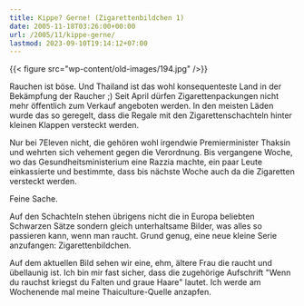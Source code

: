 ```yaml
---
title: Kippe? Gerne! (Zigarettenbildchen 1)
date: 2005-11-18T03:26:00+00:00
url: /2005/11/kippe-gerne/
lastmod: 2023-09-10T19:14:12+07:00
---
```

{{< figure src="wp-content/old-images/194.jpg" />}}

Rauchen ist böse. Und Thailand ist das wohl konsequenteste Land in der Bekämpfung der Raucher ;) Seit April dürfen Zigarettenpackungen nicht mehr öffentlich zum Verkauf angeboten werden. In den meisten Läden wurde das so geregelt, dass die Regale mit den Zigarettenschachteln hinter kleinen Klappen versteckt werden.

Nur bei 7Eleven nicht, die gehören wohl irgendwie Premierminister Thaksin und wehrten sich vehement gegen die Verordnung. Bis vergangene Woche, wo das Gesundheitsministerium eine Razzia machte, ein paar Leute einkassierte und bestimmte, dass bis nächste Woche auch da die Zigaretten versteckt werden.

Feine Sache.

Auf den Schachteln stehen übrigens nicht die in Europa beliebten Schwarzen Sätze sondern gleich unterhaltsame Bilder, was alles so passieren kann, wenn man raucht. Grund genug, eine neue kleine Serie anzufangen: Zigarettenbildchen.

Auf dem aktuellen Bild sehen wir eine, ehm, ältere Frau die raucht und übellaunig ist. Ich bin mir fast sicher, dass die zugehörige Aufschrift "Wenn du rauchst kriegst du Falten und graue Haare" lautet. Ich werde am Wochenende mal meine Thaiculture-Quelle anzapfen.
